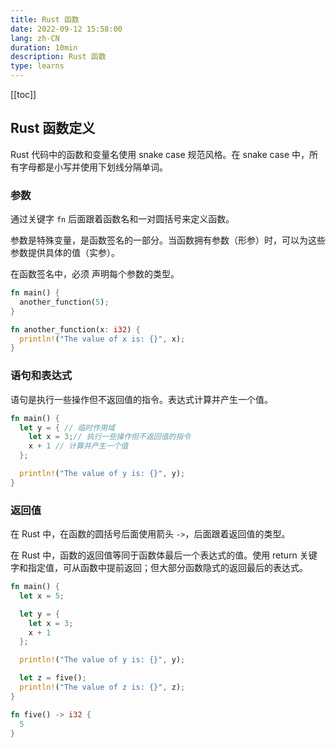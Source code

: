 ```yaml
---
title: Rust 函数
date: 2022-09-12 15:58:00
lang: zh-CN
duration: 10min
description: Rust 函数
type: learns
---
```


[[toc]]

## Rust 函数定义

Rust 代码中的函数和变量名使用 snake case 规范风格。在 snake case 中，所有字母都是小写并使用下划线分隔单词。

### 参数

通过关键字 `fn` 后面跟着函数名和一对圆括号来定义函数。

参数是特殊变量，是函数签名的一部分。当函数拥有参数（形参）时，可以为这些参数提供具体的值（实参）。

在函数签名中，必须 声明每个参数的类型。

```rust
fn main() {
  another_function(5);
}

fn another_function(x: i32) {
  println!("The value of x is: {}", x);
}
```
### 语句和表达式

语句是执行一些操作但不返回值的指令。表达式计算并产生一个值。

```rust
fn main() {
  let y = { // 临时作用域
    let x = 3;// 执行一些操作但不返回值的指令
    x + 1 // 计算并产生一个值
  };

  println!("The value of y is: {}", y);
}
```

### 返回值

在 Rust 中，在函数的圆括号后面使用箭头 `->`，后面跟着返回值的类型。

在 Rust 中，函数的返回值等同于函数体最后一个表达式的值。使用 return 关键字和指定值，可从函数中提前返回；但大部分函数隐式的返回最后的表达式。

```rust
fn main() {
  let x = 5;

  let y = {
    let x = 3;
    x + 1
  };

  println!("The value of y is: {}", y);

  let z = five();
  println!("The value of z is: {}", z);
}

fn five() -> i32 {
  5
}
```
